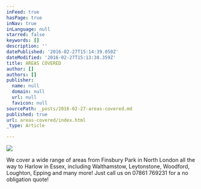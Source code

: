 ```yaml
---
inFeed: true
hasPage: true
inNav: true
inLanguage: null
starred: false
keywords: []
description: ''
datePublished: '2016-02-27T15:14:39.050Z'
dateModified: '2016-02-27T15:13:38.359Z'
title: AREAS COVERED
author: []
authors: []
publisher:
  name: null
  domain: null
  url: null
  favicon: null
sourcePath: _posts/2016-02-27-areas-covered.md
published: true
url: areas-covered/index.html
_type: Article

---
```

![](https://the-grid-user-content.s3-us-west-2.amazonaws.com/0df871df-c6ee-4fca-b183-3f80fa58b9d8.PNG)

We cover a wide range of areas from Finsbury Park in North London all the way to Harlow in Essex, including Walthamstow, Leytonstone, Woodford, Loughton, Epping and many more!
Just call us on 07861 769231 for a no obligation quote!